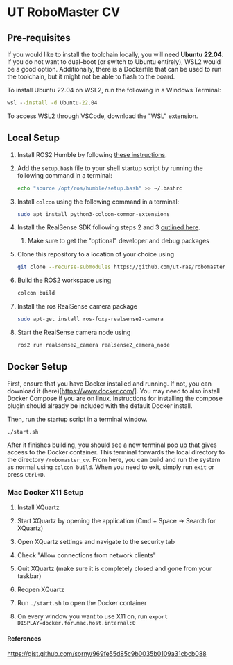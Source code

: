 # UT RoboMaster CV

## Pre-requisites

If you would like to install the toolchain locally, you will need **Ubuntu 22.04**. If you do not want to dual-boot (or switch to Ubuntu entirely), WSL2 would be a good option. Additionally, there is a Dockerfile that can be used to run the toolchain, but it might not be able to flash to the board.

To install Ubuntu 22.04 on WSL2, run the following in a Windows Terminal:
```cmd
wsl --install -d Ubuntu-22.04
```

To access WSL2 through VSCode, download the "WSL" extension.

## Local Setup

1. Install ROS2 Humble by following [these instructions](https://docs.ros.org/en/humble/Installation/Ubuntu-Install-Debians.html).
2. Add the `setup.bash` file to your shell startup script by running the following command in a terminal:
   ```bash
   echo "source /opt/ros/humble/setup.bash" >> ~/.bashrc
   ```
3. Install `colcon` using the following command in a terminal:
   ```bash
   sudo apt install python3-colcon-common-extensions
   ```
4. Install the RealSense SDK following steps 2 and 3 [outlined here](https://github.com/IntelRealSense/realsense-ros).
   1. Make sure to get the "optional" developer and debug packages

5. Clone this repository to a location of your choice using
   ```bash
   git clone --recurse-submodules https://github.com/ut-ras/robomaster_cv.git
   ```
6. Build the ROS2 workspace using
   ```bash
   colcon build
   ```
7. Install the ros RealSense camera package
   ```bash
   sudo apt-get install ros-foxy-realsense2-camera
   ```
8. Start the RealSense camera node using
   ```bash
   ros2 run realsense2_camera realsense2_camera_node
   ```

## Docker Setup

First, ensure that you have Docker installed and running. If not, you can download it (here)[https://www.docker.com/]. You may need to also install Docker Compose if you are on linux. Instructions for installing the compose plugin should already be included with the default Docker install.

Then, run the startup script in a terminal window.

`./start.sh`

After it finishes building, you should see a new terminal pop up that gives access to the Docker container. This terminal forwards the local directory to the directory `/robomaster_cv`. From here, you can build and run the system as normal using `colcon build`. When you need to exit, simply run `exit` or press `Ctrl+D`.

### Mac Docker X11 Setup

1. Install XQuartz

2. Start XQuartz by opening the application (Cmd + Space -> Search for XQuartz)

3. Open XQuartz settings and navigate to the security tab

4. Check "Allow connections from network clients"

5. Quit XQuartz (make sure it is completely closed and gone from your taskbar)

6. Reopen XQuartz

7. Run `./start.sh` to open the Docker container

8. On every window you want to use X11 on, run `export DISPLAY=docker.for.mac.host.internal:0`


#### References

https://gist.github.com/sorny/969fe55d85c9b0035b0109a31cbcb088

